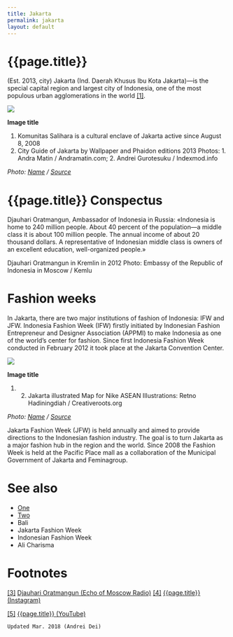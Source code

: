 ```yaml
---
title: Jakarta
permalink: jakarta
layout: default
---
```


# {{page.title}}

(Est. 2013, city) Jakarta (Ind. Daerah Khusus Ibu Kota Jakarta)—is the special capital region and largest city of Indonesia, one of the most populous urban agglomerations in the world <span id="a1">[\[1\]](#f1)</span>.

![](/encyclopedia/images/image-name.jpg)

**Image title**

1. Komunitas Salihara is a cultural enclave of Jakarta active since August 8, 2008
2. City Guide of Jakarta by Wallpaper and Phaidon editions 2013
Photos: 1. Andra Matin / Andramatin.com; 2. Andrei Gurotesuku / Indexmod.info

*Photo: [Name](index) / [Source](index)*

# {{page.title}} Conspectus

Djauhari Oratmangun, Ambassador of Indonesia in Russia: «Indonesia is home to 240 million people. About 40 percent of the population—a middle class it is about 100 million people. The annual income of about 20 thousand dollars. A representative of Indonesian middle class is owners of an excellent education, well-organized people.»

Djauhari Oratmangun in Kremlin in 2012
Photo: Embassy of the Republic of Indonesia in Moscow / Kemlu

# Fashion weeks

In Jakarta, there are two major institutions of fashion of Indonesia: IFW and JFW. Indonesia Fashion Week (IFW) firstly initiated by Indonesian Fashion Entrepreneur and Designer Association (APPMI) to make Indonesia as one of the world’s center for fashion. Since first Indonesia Fashion Week conducted in February 2012 it took place at the Jakarta Convention Center.

![](/encyclopedia/images/image-name.jpg)

**Image title**

1. 2. Jakarta illustrated Map for Nike ASEAN
Illustrations: Retno Hadiningdiah / Creativeroots.org

*Photo: [Name](index) / [Source](index)*

Jakarta Fashion Week (JFW) is held annually and aimed to provide directions to the Indonesian fashion industry. The goal is to turn Jakarta as a major fashion hub in the region and the world. Since 2008 the Fashion Week is held at the Pacific Place mall as a collaboration of the Municipal Government of Jakarta and Feminagroup.


# See also

+ [One](index)
+ [Two](index)
+ Bali
+ Jakarta Fashion Week
+ Indonesian Fashion Week
+ Ali Charisma

# Footnotes

[[3]](#a3) <span id="f3"></span> [Djauhari Oratmangun (Echo of Moscow Radio)](https://echo.msk.ru/programs/On_Two_Chairs/1502756-echo/)
[[4]](#a4) <span id="f4"></span> [{{page.title}} (Instagram)](index)

[[5]](#a5) <span id="f5"></span> [{{page.title}} (YouTube)](index)

`Updated Mar. 2018 (Andrei Dei)`
